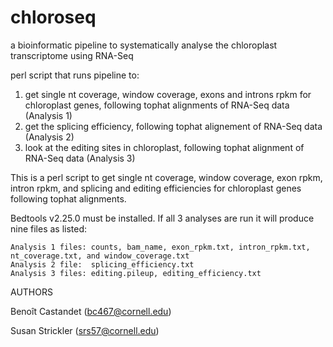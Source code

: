 # chloroseq
a bioinformatic pipeline to systematically analyse the chloroplast transcriptome using RNA-Seq

perl script that runs pipeline to:
1) get single nt coverage, window coverage, exons and introns rpkm for chloroplast genes, following tophat alignments of RNA-Seq data (Analysis 1)
2) get the splicing efficiency, following tophat alignement of RNA-Seq data (Analysis 2)
3) look at the editing sites in chloroplast, following tophat alignment of RNA-Seq data (Analysis 3) 

This is a perl script to get single nt coverage, window coverage, exon rpkm, intron rpkm, and splicing and editing efficiencies for chloroplast genes following tophat alignments.

Bedtools v2.25.0 must be installed. If all 3 analyses are run it will produce nine files as listed:

    Analysis 1 files: counts, bam_name, exon_rpkm.txt, intron_rpkm.txt, nt_coverage.txt, and window_coverage.txt
    Analysis 2 file:  splicing_efficiency.txt
    Analysis 3 files: editing.pileup, editing_efficiency.txt 
    
AUTHORS

Benoît Castandet
(bc467@cornell.edu)

Susan Strickler
(srs57@cornell.edu)
